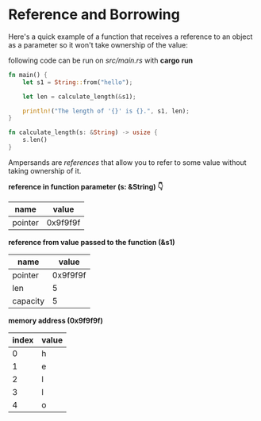 # Reference and Borrowing

Here's a quick example of a function that receives a reference to an object as a parameter
so it won't take ownership of the value:

following code can be run on *src/main.rs* with **cargo run**

```rust
fn main() {
    let s1 = String::from("hello");

    let len = calculate_length(&s1);

    println!("The length of '{}' is {}.", s1, len);
}

fn calculate_length(s: &String) -> usize {
    s.len()
}
```

Ampersands are *references* that allow you to refer to some value without taking ownership of it.

**reference in function parameter (s: &String) :point_down:**

name | value
---- | -----
pointer | 0x9f9f9f

**reference from value passed to the function (&s1)**

name | value
---- | -----
pointer  | 0x9f9f9f
len      | 5
capacity | 5 

**memory address (0x9f9f9f)**

index | value
----- | -----
0     | h
1     | e
2     | l
3     | l
4     | o


